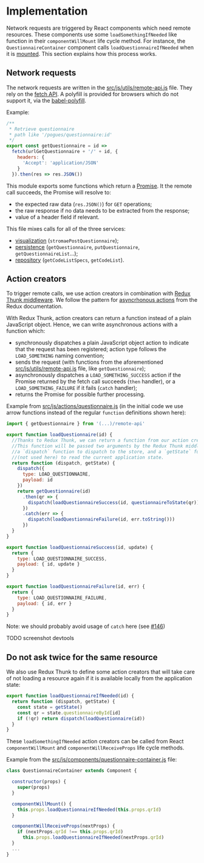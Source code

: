 # Implementation

Network requests are triggered by React components which need remote resources. These components use some `loadSomethingIfNeeded` like function in their `componentWillMount` life cycle method. For instance, the `QuestionnaireContainer` component calls `loadQuestionnaireIfNeeded` when it is [mounted](https://github.com/InseeFr/Pogues/blob/465665aaf56e835f7b5ae13dff899531d44ed4bd/src/js/components/questionnaire-container.js#L38). This section explains how this process works. 

## Network requests

The network requests are written in the [src/js/utils/remote-api.js](https://github.com/InseeFr/Pogues/blob/master/src/js/utils/remote-api.js) file. They rely on the [fetch API](https://developer.mozilla.org/en-US/docs/Web/API/Fetch_API). A polyfill is provided for browsers which do not support it, via the [babel-polyfill](https://github.com/InseeFr/Pogues/blob/d28a7f67894479807f6b3d1c45b1b24883a556c4/src/js/main.js#L11).

Example:
```javascript
/**
 * Retrieve questionnaire
 * path like '/pogues/questionnaire:id'
 */
export const getQuestionnaire = id =>
  fetch(urlGetQuestionnaire + '/' + id, {
    headers: {
      'Accept': 'application/JSON'
    }
  }).then(res => res.JSON())
```

This module exports some functions which return a [Promise](https://developer.mozilla.org/en-US/docs/Web/JavaScript/Reference/Global_Objects/Promise). It the remote call succeeds, the Promise will resolve to:
- the expected raw data (`res.JSON()`) for `GET` operations;
- the raw response if no data needs to be extracted from the response;
- value of a header field if relevant.

This file mixes calls for all of the three services:
- [visualization](./visualization.md) (`stromaePostQuestionnaire`);
- [persistence](./persistence.md) (`getQuestionnaire`, `putQuestionnaire`, `getQuestionnaireList`...);
- [repository](./repository.md) (`getCodeListSpecs`,  `getCodeList`).

## Action creators

To trigger remote calls, we use action creators in combination with [Redux Thunk middleware](https://github.com/gaearon/redux-thunk). We follow the pattern for [asyncrhonous actions](http://redux.js.org/docs/advanced/AsyncActions.html#async-action-creators) from the Redux documentation.

With Redux Thunk, action creators can return a function instead of a plain JavaScript object. Hence, we can write asynchronous actions with a function which:
- synchronously dispatches a plain JavaScript object action to indicate that the request has been registered; action type follows the `LOAD_SOMETHING` naming convention;
- sends the request (with functions from the aforementioned [src/js/utils/remote-api.js](https://github.com/InseeFr/Pogues/blob/master/src/js/utils/remote-api.js) file, like `getQuestionnaire`);
- asynchronously dispatches a `LOAD_SOMETHING_SUCCESS` action if the Promise returned by the fetch call succeeds (`then` handler), or a `LOAD_SOMETHING_FAILURE` if it fails (`catch` handler);
- returns the Promise for possible further processing.

Example from [src/js/actions/questionnaire.js](https://github.com/InseeFr/Pogues/blob/master/src/js/actions/questionnaire.js) (in the initial code we use arrow functions instead of the regular `function` definitions shown here):
```javascript
import { getQuestionnaire } from '(...)/remote-api'

export function loadQuestionnaire(id) {
  //Thanks to Redux Thunk, we can return a function from our action creator.
  //This function will be passed two arguments by the Redux Thunk middleware:
  //a `dispatch` function to dispatch to the store, and a `getState` function
  //(not used here) to read the current application state.
  return function (dispatch, getState) {
    dispatch({
      type: LOAD_QUESTIONNAIRE,
      payload: id
    })
    return getQuestionnaire(id)
      .then(qr => {
        dispatch(loadQuestionnaireSuccess(id, questionnaireToState(qr)))
      })
      .catch(err => {
        dispatch(loadQuestionnaireFailure(id, err.toString()))
      })
  }
}

export function loadQuestionnaireSuccess(id, update) {
  return {
    type: LOAD_QUESTIONNAIRE_SUCCESS,
    payload: { id, update }
  }
}

export function loadQuestionnaireFailure(id, err) {
  return {
    type: LOAD_QUESTIONNAIRE_FAILURE,
    payload: { id, err }
  }
}  
```

Note: we should probably avoid usage of `catch` here (see [#146](https://github.com/InseeFr/Pogues/issues/146))

TODO screenshot devtools


## Do not ask twice for the same resource

We also use Redux Thunk to define some action creators that will take care of not loading a resource again if it is available locally from the application state:

```javascript
export function loadQuestionnaireIfNeeded(id) {
  return function (dispatch, getState) {
    const state = getState()
    const qr = state.questionnaireById[id]
    if (!qr) return dispatch(loadQuestionnaire(id))
  }
} 
```

These `loadSomethingIfNeeded` action creators can be called from React `componentWillMount` and `componentWillReceiveProps` life cycle methods.

Example from the [src/js/components/questionnaire-container.js](https://github.com/InseeFr/Pogues/blob/master/src/js/components/questionnaire-container.js) file:

```javascript
class QuestionnaireContainer extends Component {

  constructor(props) {
    super(props)
  }

  componentWillMount() {
    this.props.loadQuestionnaireIfNeeded(this.props.qrId)
  }

  componentWillReceiveProps(nextProps) {
    if (nextProps.qrId !== this.props.qrId)
      this.props.loadQuestionnaireIfNeeded(nextProps.qrId)
  }
  ...
}
```